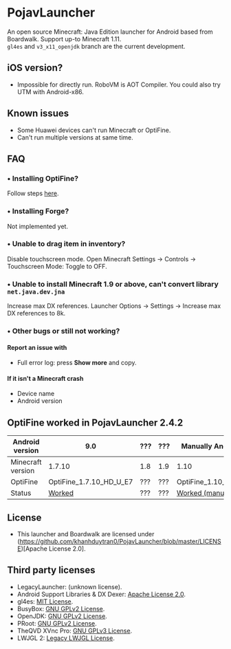 # PojavLauncher
An open source Minecraft: Java Edition launcher for Android based from Boardwalk. Support up-to Minecraft 1.11.<br>
`gl4es` and `v3_x11_openjdk` branch are the current development.

## iOS version?
- Impossible for directly run. RoboVM is AOT Compiler. You could also try UTM with Android-x86.

## Known issues
- Some Huawei devices can't run Minecraft or OptiFine.
- Can't run multiple versions at same time.

## FAQ
### • Installing OptiFine?
Follow steps [here](https://github.com/khanhduytran0/PojavLauncher/wiki/Install-OptiFine).

### • Installing Forge?
Not implemented yet.

### • Unable to drag item in inventory?
Disable touchscreen mode. Open Minecraft Settings -> Controls -> Touchscreen Mode: Toggle to OFF.

### • Unable to install Minecraft 1.9 or above, can't convert library `net.java.dev.jna`
Increase max DX references. Launcher Options -> Settings -> Increase max DX references to 8k.

### • Other bugs or still not working?
#### Report an issue with
- Full error log: press **Show more** and copy.
#### If it isn't a Minecraft crash
- Device name
- Android version 

## OptiFine worked in PojavLauncher 2.4.2
|Android version  |  9.0 |???|???|Manually Android 10|9.0|
|-----------------|------|---|---|-----|-----|
|Minecraft version|1.7.10|1.8|1.9| 1.10| 1.11|
|OptiFine         |OptiFine_1.7.10_HD_U_E7|???|???|OptiFine_1.10_HD_U_H5|OptiFine_1.11_HD_U_F5|
|Status           |[Worked](https://youtu.be/In_EPebQG7Q)|???|???|[Worked (manually)](https://youtu.be/TJeJcPFgzcI)|[Worked (with 1 hack)](https://youtu.be/eIawM9UmQ88)

## License
- This launcher and Boardwalk are licensed under (https://github.com/khanhduytran0/PojavLauncher/blob/master/LICENSE)[Apache License 2.0].

## Third party licenses
- LegacyLauncher: (unknown license).<br>
- Android Support Libraries & DX Dexer: [Apache License 2.0](https://android.googlesource.com/platform/prebuilts/maven_repo/android/+/master/NOTICE.txt).
- gl4es: [MIT License](https://github.com/ptitSeb/gl4es/blob/master/LICENSE).<br>
- BusyBox: [GNU GPLv2 License](https://busybox.net/license.html).<br>
- OpenJDK: [GNU GPLv2 License](https://openjdk.java.net/legal/gplv2+ce.html).<br>
- PRoot: [GNU GPLv2 License](https://github.com/termux/proot/blob/master/COPYING).<br>
- TheQVD XVnc Pro: [GNU GPLv3 License](https://github.com/theqvd/qvd-client-android/blob/master/LICENSE.txt).
- LWJGL 2: [Legacy LWJGL License](http://legacy.lwjgl.org/license.php.html).<br>
